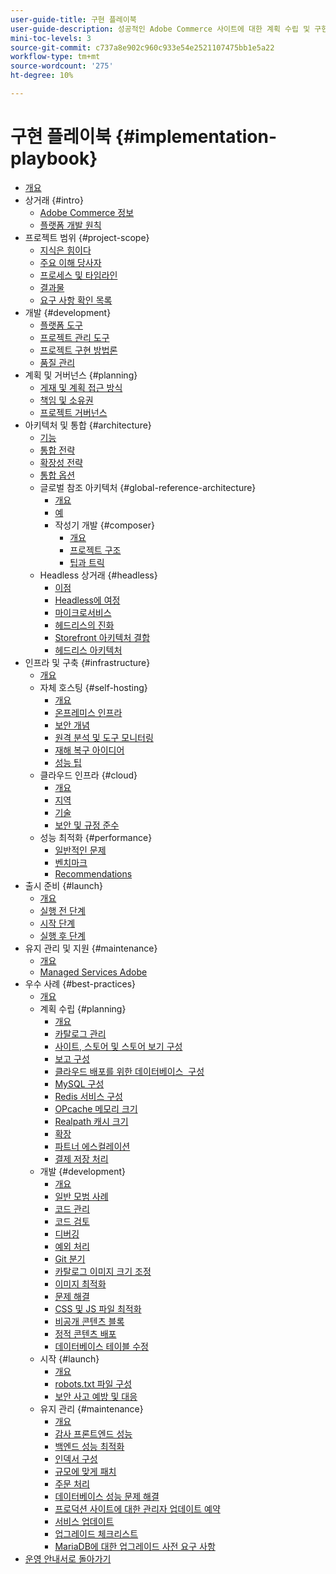 ```yaml
---
user-guide-title: 구현 플레이북
user-guide-description: 성공적인 Adobe Commerce 사이트에 대한 계획 수립 및 구현을 위한 전략에 대해 알아봅니다.
mini-toc-levels: 3
source-git-commit: c737a8e902c960c933e54e2521107475bb1e5a22
workflow-type: tm+mt
source-wordcount: '275'
ht-degree: 10%

---
```



# 구현 플레이북 {#implementation-playbook}

- [개요](overview.md)
- 상거래 {#intro}
   - [Adobe Commerce 정보](intro/about-commerce.md)
   - [플랫폼 개발 원칙](intro/platform-development.md)
- 프로젝트 범위 {#project-scope}
   - [지식은 힘이다](project-scope/knowledge.md)
   - [주요 이해 당사자](project-scope/key-stakeholders.md)
   - [프로세스 및 타임라인](project-scope/process-timeline.md)
   - [결과물](project-scope/deliverables.md)
   - [요구 사항 확인 목록](project-scope/requirement-checklists.md)
- 개발 {#development}
   - [플랫폼 도구](development/platform-tools.md)
   - [프로젝트 관리 도구](development/project-management-tools.md)
   - [프로젝트 구현 방법론](development/delivery.md)
   - [품질 관리](development/quality-control.md)
- 계획 및 거버넌스 {#planning}
   - [게재 및 계획 접근 방식](planning/delivery.md)
   - [책임 및 소유권](planning/ownership.md)
   - [프로젝트 거버넌스](planning/governance.md)
- 아키텍처 및 통합 {#architecture}
   - [기능](architecture/capabilities.md)
   - [통합 전략](architecture/integration-strategy.md)
   - [확장성 전략](architecture/extensibility-strategy.md)
   - [통합 옵션](architecture/integration-options.md)
   - 글로벌 참조 아키텍처 {#global-reference-architecture}
      - [개요](architecture/global-reference/overview.md)
      - [예](architecture/global-reference/examples.md)
      - 작성기 개발 {#composer}
         - [개요](architecture/global-reference/composer/overview.md)
         - [프로젝트 구조](architecture/global-reference/composer/project-structure.md)
         - [팁과 트릭](architecture/global-reference/composer/tips-and-tricks.md)
   - Headless 상거래 {#headless}
      - [이점](architecture/headless/benefits.md)
      - [Headless에 여정](architecture/headless/journey-to-headless.md)
      - [마이크로서비스](architecture/headless/microservices.md)
      - [헤드리스의 진화](architecture/headless/evolution.md)
      - [Storefront 아키텍처 결합](architecture/headless/legacy-storefront.md)
      - [헤드리스 아키텍처](architecture/headless/adobe-commerce.md)
- 인프라 및 구축 {#infrastructure}
   - [개요](infrastructure/overview.md)
   - 자체 호스팅 {#self-hosting}
      - [개요](infrastructure/self-hosting/overview.md)
      - [온프레미스 인프라](infrastructure/self-hosting/on-premises.md)
      - [보안 개념](infrastructure/self-hosting/security-concepts.md)
      - [원격 분석 및 도구 모니터링](infrastructure/self-hosting/monitoring-tools.md)
      - [재해 복구 아이디어](infrastructure/self-hosting/disaster-recovery-ideas.md)
      - [성능 팁](infrastructure/self-hosting/performance-tips.md)
   - 클라우드 인프라 {#cloud}
      - [개요](infrastructure/cloud/overview.md)
      - [지역](infrastructure/cloud/regions.md)
      - [기술](infrastructure/cloud/technology.md)
      - [보안 및 규정 준수](infrastructure/cloud/security.md)
   - 성능 최적화 {#performance}
      - [일반적인 문제](infrastructure/performance/optimization.md)
      - [벤치마크](infrastructure/performance/benchmarks.md)
      - [Recommendations](infrastructure/performance/recommendations.md)
- 출시 준비 {#launch}
   - [개요](launch/overview.md)
   - [실행 전 단계](launch/pre-launch-steps.md)
   - [시작 단계](launch/launch-steps.md)
   - [실행 후 단계](launch/post-launch-steps.md)
- 유지 관리 및 지원 {#maintenance}
   - [개요](maintenance/overview.md)
   - [Managed Services Adobe](maintenance/adobe-managed-services.md)
- 우수 사례 {#best-practices}
   - [개요](best-practices/phases.md)
   - 계획 수립 {#planning}
      - [개요](best-practices/planning/overview.md)
      - [카탈로그 관리](best-practices/planning/catalog-management.md)
      - [사이트, 스토어 및 스토어 보기 구성](best-practices/planning/sites-stores-store-views.md)
      - [보고 구성](best-practices/planning/reporting-configuration.md)
      - [클라우드 배포를 위한 데이터베이스 &#x200B; 구성](best-practices/planning/database-on-cloud.md)
      - [MySQL 구성](best-practices/planning/mysql-configuration.md)
      - [Redis 서비스 구성](best-practices/planning/redis-service-configuration.md)
      - [OPcache 메모리 크기](best-practices/planning/opcache-memory-size.md)
      - [Realpath 캐시 크기](best-practices/planning/realpath-cache-size.md)
      - [확장](best-practices/planning/extensions.md)
      - [파트너 에스컬레이션](best-practices/planning/partner-escalation.md)
      - [결제 저장 처리](best-practices/planning/payment-processing-storage.md)
   - 개발 {#development}
      - [개요](best-practices/development/overview.md)
      - [일반 모범 사례](best-practices/development/general.md)
      - [코드 관리](best-practices/development/code-management.md)
      - [코드 검토](best-practices/development/code-review.md)
      - [디버깅](best-practices/development/debugging.md)
      - [예외 처리](best-practices/development/exception-handling.md)
      - [Git 분기](best-practices/development/git-branching.md)
      - [카탈로그 이미지 크기 조정](best-practices/development/catalog-image-resizing.md)
      - [이미지 최적화](best-practices/development/image-optimization.md)
      - [문제 해결](best-practices/development/troubleshooting.md)
      - [CSS 및 JS 파일 최적화](best-practices/development/optimize-css-js-files.md)
      - [비공개 콘텐츠 블록](best-practices/development/private-content-block-configuration.md)
      - [정적 콘텐츠 배포](best-practices/development/static-content-deployment.md)
      - [데이터베이스 테이블 수정](best-practices/development/modifying-core-and-third-party-tables.md)
   - 시작 {#launch}
      - [개요](best-practices/launch/overview.md)
      - [robots.txt 파일 구성](best-practices/launch/robots-txt.md)
      - [보안 사고 예방 및 대응](best-practices/launch/prevent-respond-security-incident.md)
   - 유지 관리 {#maintenance}
      - [개요](best-practices/maintenance/overview.md)
      - [감사 프론트엔드 성능](best-practices/maintenance/frontend-performance.md)
      - [백엔드 성능 최적화](best-practices/maintenance/backend-performance.md)
      - [인덱서 구성](best-practices/maintenance/indexer-configuration.md)
      - [규모에 맞게 패치](best-practices/maintenance/patching-at-scale.md)
      - [주문 처리](best-practices/maintenance/order-processing-configuration.md)
      - [데이터베이스 성능 문제 해결](best-practices/maintenance/resolve-database-performance-issues.md)
      - [프로덕션 사이트에 대한 관리자 업데이트 예약](best-practices/maintenance/scheduling-admin-updates-in-production.md)
      - [서비스 업데이트](best-practices/maintenance/update-services.md)
      - [업그레이드 체크리스트](best-practices/maintenance/upgrade-checklist.md)
      - [MariaDB에 대한 업그레이드 사전 요구 사항](best-practices/maintenance/commerce-235-upgrade-prerequisites-mariadb.md)
- [운영 안내서로 돌아가기](https://experienceleague.adobe.com/docs/commerce-operations/operational-guides/home.html)
